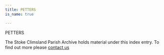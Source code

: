 ```yaml
---
title: PETTERS
is_name: true

---
```


PETTERS


The Stoke Climsland Parish Archive holds material under this index entry. To find out more please [contact us](/contact/)
